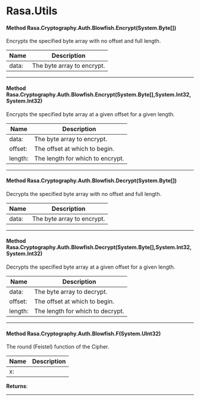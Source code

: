 # Rasa.Utils #

#### Method Rasa.Cryptography.Auth.Blowfish.Encrypt(System.Byte[])

 Encrypts the specified byte array with no offset and full length. 

|Name | Description |
|-----|------|
|data: |The byte array to encrypt.|


---
#### Method Rasa.Cryptography.Auth.Blowfish.Encrypt(System.Byte[],System.Int32,System.Int32)

 Encrypts the specified byte array at a given offset for a given length. 

|Name | Description |
|-----|------|
|data: |The byte array to encrypt.|
|offset: |The offset at which to begin.|
|length: |The length for which to encrypt.|


---
#### Method Rasa.Cryptography.Auth.Blowfish.Decrypt(System.Byte[])

 Decrypts the specified byte array with no offset and full length. 

|Name | Description |
|-----|------|
|data: |The byte array to encrypt.|


---
#### Method Rasa.Cryptography.Auth.Blowfish.Decrypt(System.Byte[],System.Int32,System.Int32)

 Decrypts the specified byte array at a given offset for a given length. 

|Name | Description |
|-----|------|
|data: |The byte array to decrypt.|
|offset: |The offset at which to begin.|
|length: |The length for which to decrypt.|


---
#### Method Rasa.Cryptography.Auth.Blowfish.F(System.UInt32)

 The round (Feistel) function of the Cipher. 

|Name | Description |
|-----|------|
|x: ||
**Returns**: 



---


